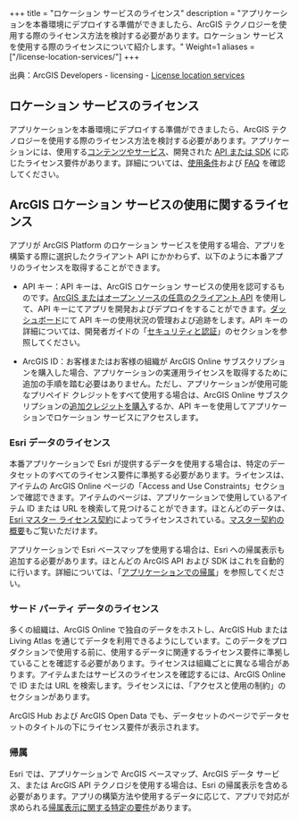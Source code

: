 +++
title = "ロケーション サービスのライセンス"
description = "アプリケーションを本番環境にデプロイする準備ができましたら、ArcGIS テクノロジーを使用する際のライセンス方法を検討する必要があります。ロケーション サービスを使用する際のライセンスについて紹介します。"
Weight=1
aliases = ["/license-location-services/"]
+++

出典：ArcGIS Developers - licensing - [License location services](https://developers.arcgis.com/documentation/mapping-apis-and-services/licensing/license-location-services/)

## ロケーション サービスのライセンス
アプリケーションを本番環境にデプロイする準備ができましたら、ArcGIS テクノロジーを使用する際のライセンス方法を検討する必要があります。アプリケーションには、使用する[コンテンツやサービス](https://developers.arcgis.com/documentation/mapping-apis-and-services/services/)、開発された [API または SDK](https://developers.arcgis.com/documentation/mapping-apis-and-services/apis-and-sdks/) に応じたライセンス要件があります。詳細については、[使用条件](https://www.esri.com/en-us/legal/terms/full-master-agreement/mla-e204-e300-english)および [FAQ](https://developers.arcgis.com/faq/) を確認してください。

## ArcGIS ロケーション サービスの使用に関するライセンス
アプリが ArcGIS Platform のロケーション サービスを使用する場合、アプリを構築する際に選択したクライアント API にかかわらず、以下のように本番アプリのライセンスを取得することができます。

- API キー：API キーは、ArcGIS ロケーション サービスの使用を認可するものです。[ArcGIS またはオープン ソースの任意のクライアント API](https://developers.arcgis.com/documentation/mapping-apis-and-services/apis-and-sdks/) を使用して、API キーにてアプリを開発およびデプロイをすることができます。[ダッシュボード](https://developers.arcgis.com/api-keys/)にて API キーの使用状況の管理および追跡をします。API キーの詳細については、開発者ガイドの「[セキュリティと認証](https://developers.arcgis.com/documentation/mapping-apis-and-services/security/api-keys/)」のセクションを参照してください。

- ArcGIS ID：お客様またはお客様の組織が ArcGIS Online サブスクリプションを購入した場合、アプリケーションの実運用ライセンスを取得するために追加の手順を踏む必要はありません。ただし、アプリケーションが使用可能なプリペイド クレジットをすべて使用する場合は、ArcGIS Online サブスクリプションの[追加クレジットを購入](https://www.esri.com/en-us/arcgis/products/credits/overview?rmedium=www_esri_com_EtoF&rsource=/en-us/arcgis/products/arcgis-online/pricing/credits)するか、API キーを使用してアプリケーションでロケーション サービスにアクセスします。

### Esri データのライセンス
本番アプリケーションで Esri が提供するデータを使用する場合は、特定のデータセットのすべてのライセンス要件に準拠する必要があります。ライセンスは、アイテムの ArcGIS Online ページの「Access and Use Constraints」セクションで確認できます。アイテムのページは、アプリケーションで使用しているアイテム ID または URL を検索して見つけることができます。ほとんどのデータは、[Esri マスター ライセンス契約](https://www.esri.com/en-us/legal/terms/full-master-agreement)によってライセンスされている。[マスター契約の概要](https://downloads2.esri.com/arcgisonline/docs/tou_summary.pdf)もご覧いただけます。

アプリケーションで Esri ベースマップを使用する場合は、Esri への帰属表示も追加する必要があります。ほとんどの ArcGIS API および SDK はこれを自動的に行います。詳細については、「[アプリケーションでの帰属](https://developers.arcgis.com/terms/attribution/)」を参照してください。

### サード パーティ データのライセンス
多くの組織は、ArcGIS Online で独自のデータをホストし、ArcGIS Hub または Living Atlas を通じてデータを利用できるようにしています。このデータをプロダクションで使用する前に、使用するデータに関連するライセンス要件に準拠していることを確認する必要があります。ライセンスは組織ごとに異なる場合があります。アイテムまたはサービスのライセンスを確認するには、ArcGIS Online で ID または URL を検索します。ライセンスには、「アクセスと使用の制約」のセクションがあります。

ArcGIS Hub および ArcGIS Open Data でも、データセットのページでデータセットのタイトルの下にライセンス要件が表示されます。

### 帰属
Esri では、アプリケーションで ArcGIS ベースマップ、ArcGIS データ サービス、または ArcGIS API テクノロジを使用する場合は、Esri の帰属表示を含める必要があります。アプリの構築方法や使用するデータに応じて、アプリで対応が求められる[帰属表示に関する特定の要件](../attribution)があります。

